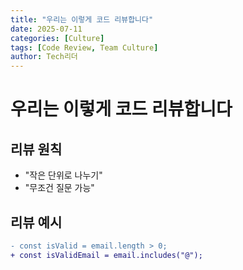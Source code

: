 ```yaml
---
title: "우리는 이렇게 코드 리뷰합니다"
date: 2025-07-11
categories: [Culture]
tags: [Code Review, Team Culture]
author: Tech리더
---
```


# 우리는 이렇게 코드 리뷰합니다

## 리뷰 원칙

- "작은 단위로 나누기"
- "무조건 질문 가능"

## 리뷰 예시

```diff
- const isValid = email.length > 0;
+ const isValidEmail = email.includes("@");
